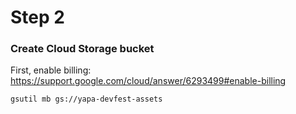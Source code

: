 # Step 2

### Create Cloud Storage bucket

First, enable billing: https://support.google.com/cloud/answer/6293499#enable-billing

`gsutil mb gs://yapa-devfest-assets`
